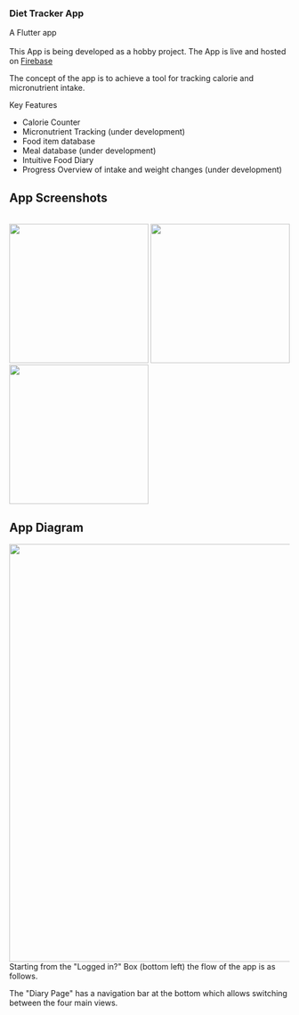 ### Diet Tracker App
A Flutter app 
<br><br>
This App is being developed as a hobby project.
The App is live and hosted on [Firebase](https://diettracker-d061a.web.app/)

The concept of the app is to achieve a tool for tracking calorie and micronutrient intake.

Key Features
- Calorie Counter
- Micronutrient Tracking (under development)
- Food item database
- Meal database (under development)
- Intuitive Food Diary
- Progress Overview of intake and weight changes (under development)

## App Screenshots
<br>
<img src="https://github.com/MCAgithub/diet_tracker_app/assets/134640613/69282e07-e3e7-4668-a1f1-432bce1dfa7d" width="250">
<img src="https://github.com/MCAgithub/diet_tracker_app/assets/134640613/cbaf4d42-7592-4ac9-befb-0fc223a32ff5" width="250">
<img src="https://github.com/MCAgithub/diet_tracker_app/assets/134640613/1e5eb2e8-afff-4569-8ffc-ca43ae55b2e5" width="250">

## App Diagram
<img src="https://github.com/MCAgithub/diet_tracker_app/assets/134640613/486543da-04b7-47cb-af49-a212896d374f" width="750">
Starting from the "Logged in?" Box (bottom left) the flow of the app is as follows.

The "Diary Page" has a navigation bar at the bottom which allows switching between the four main views.
